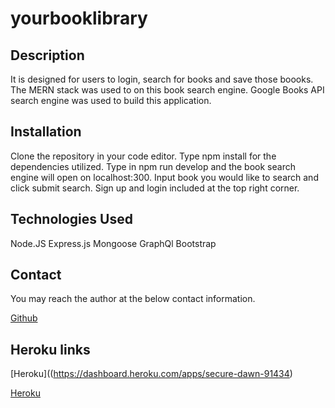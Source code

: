 # yourbooklibrary

## Description

It is designed for users to login, search for books and save those boooks. The MERN stack was used to on this book search engine.  Google Books API search engine was used to build this application.

## Installation

Clone the repository in your code editor.  Type npm install for the dependencies utilized.  Type in npm run develop and the book search engine will open on localhost:300.  Input book you would like to search and click submit search. Sign up and login included at the top right corner.

## Technologies Used

Node.JS
Express.js
Mongoose
GraphQl
Bootstrap

## Contact
You may reach the author at the below contact information.

[Github](https://github.com/code587)


## Heroku links

[Heroku]((https://dashboard.heroku.com/apps/secure-dawn-91434)

[Heroku](https://secure-dawn-91434.herokuapp.com/)
